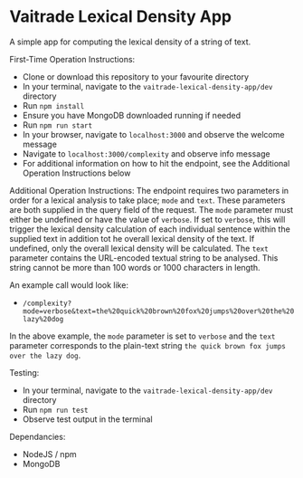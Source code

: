 # Vaitrade Lexical Density App
A simple app for computing the lexical density of a string of text.

First-Time Operation Instructions:
- Clone or download this repository to your favourite directory
- In your terminal, navigate to the `vaitrade-lexical-density-app/dev` directory
- Run `npm install`
- Ensure you have MongoDB downloaded running if needed
- Run `npm run start`
- In your browser, navigate to `localhost:3000` and observe the welcome message
- Navigate to `localhost:3000/complexity` and observe info message
- For additional information on how to hit the endpoint, see the Additional Operation Instructions below

Additional Operation Instructions:
The endpoint requires two parameters in order for a lexical analysis to take place; `mode` and `text`. These parameters are both supplied in the query field of the request.
The `mode` parameter must either be undefined or have the value of `verbose`. If set to `verbose`, this will trigger the lexical density calculation of each individual sentence within the supplied text in addition tot he overall lexical density of the text. If undefined, only the overall lexical density will be calculated. The `text` parameter contains the URL-encoded textual string to be analysed. This string cannot be more than 100 words or 1000 characters in length.

An example call would look like:
- `/complexity?mode=verbose&text=the%20quick%20brown%20fox%20jumps%20over%20the%20lazy%20dog`

In the above example, the `mode` parameter is set to `verbose` and the `text` parameter corresponds to the plain-text string `the quick brown fox jumps over the lazy dog`.

Testing:
- In your terminal, navigate to the `vaitrade-lexical-density-app/dev` directory
- Run `npm run test`
- Observe test output in the terminal

Dependancies:
- NodeJS / npm
- MongoDB
